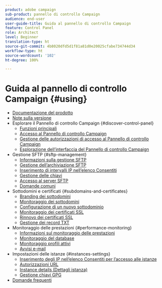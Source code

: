 ```yaml
---
product: adobe campaign
sub-product: pannello di controllo Campaign
audience: end-user
user-guide-title: Guida al pannello di controllo Campaign
feature: Control Panel
role: Architect
level: Beginner
translation-type: ht
source-git-commit: 4b8020dfd5d1f81a81d0e20025cfabe734744d34
workflow-type: ht
source-wordcount: '102'
ht-degree: 100%

---
```



# Guida al pannello di controllo Campaign {#using}

+ [Documentazione del prodotto](control-panel-home.md)
+ [Note sulla versione](release-notes.md)
+ Esplorare il Pannello di controllo Campaign {#discover-control-panel}
   + [Funzioni principali](discover/using/key-features.md)
   + [Accesso al Pannello di controllo Campaign](discover/using/accessing-control-panel.md)
   + [Gestione delle autorizzazioni di accesso al Pannello di controllo Campaign](discover/using/managing-permissions.md)
   + [Esplorazione dell’interfaccia del Pannello di controllo Campaign](discover/using/discovering-the-interface.md)
+ Gestione SFTP {#sftp-management}
   + [Informazioni sulla gestione SFTP](sftp/using/about-sftp-management.md)
   + [Gestione dell’archiviazione SFTP](sftp/using/sftp-storage-management.md)
   + [Inserimento di intervalli IP nell’elenco Consentiti](sftp/using/ip-range-allow-listing.md)
   + [Gestione delle chiavi](sftp/using/key-management.md)
   + [Accesso al server SFTP](sftp/using/logging-into-sftp-server.md)
   + [Domande comuni](sftp/using/common-questions.md)
+ Sottodomini e certificati {#subdomains-and-certificates}
   + [Branding dei sottodomini](subdomains-certificates/using/subdomains-branding.md)
   + [Monitoraggio dei sottodomini](subdomains-certificates/using/monitoring-subdomains.md)
   + [Configurazione di un nuovo sottodominio](subdomains-certificates/using/setting-up-new-subdomain.md)
   + [Monitoraggio dei certificati SSL](subdomains-certificates/using/monitoring-ssl-certificates.md)
   + [Rinnovo dei certificati SSL](subdomains-certificates/using/renewing-subdomain-certificate.md)
   + [Gestione dei record TXT](subdomains-certificates/using/managing-txt-records.md)
+ Monitoraggio delle prestazioni {#performance-monitoring}
   + [Informazioni sul monitoraggio delle prestazioni](performance-monitoring/using/about-performance-monitoring.md)
   + [Monitoraggio del database](performance-monitoring/using/database-monitoring.md)
   + [Monitoraggio profili attivi](performance-monitoring/using/active-profiles-monitoring.md)
   + [Avvisi e-mail](performance-monitoring/using/email-alerting.md)
+ Impostazioni delle istanze {#instances-settings}
   + [Inserimento degli IP nell’elenco Consentiti per l’accesso alle istanze](instances-settings/using/ip-allow-listing-instance-access.md)
   + [Autorizzazioni URL](instances-settings/using/url-permissions.md)
   + [Instance details (Dettagli istanza)](instances-settings/using/instance-details.md)
   + [Gestione chiavi GPG](instances-settings/using/gpg-keys-management.md)
+ [Domande frequenti](faq.md)
